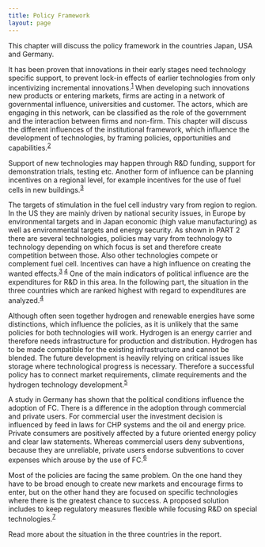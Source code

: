 ```yaml
---
title: Policy Framework
layout: page
---
```

This chapter will discuss the policy framework in the countries Japan, USA and Germany.

It has been proven that innovations in their early stages need technology specific support, to prevent lock-in effects of earlier technologies from only incentivizing incremental innovations.<sup>[1]</sup>  When developing such innovations new products or entering markets, firms are acting in a network of governmental influence, universities and customer. The actors, which are engaging in this network, can be classified as the role of the government and the interaction between firms and non-firm. This chapter will discuss the different influences of the institutional framework, which influence the development of technologies, by framing policies, opportunities and capabilities.<sup>[2] </sup>

Support of new technologies may happen through R&D funding, support for demonstration trials, testing etc. Another form of influence can be planning incentives on a regional level, for example incentives for the use of fuel cells in new buildings.<sup>[3] </sup>

The targets of stimulation in the fuel cell industry vary from region to region. In the US they are mainly driven by national security issues, in Europe by environmental targets and in Japan economic (high value manufacturing) as well as environmental targets and energy security. As shown in PART 2 there are several technologies, policies may vary from technology to technology depending on which focus is set and therefore create competition between those. Also other technologies compete or complement fuel cell. Incentives can have a high influence on creating the wanted effects.<sup>[3] [4]</sup>    One of the main indicators of political influence are the expenditures for R&D in this area. In the following part, the situation in the three countries which are ranked highest with regard to expenditures are analyzed.<sup>[4]</sup> 

Although often seen together hydrogen and renewable energies have some distinctions, which influence the policies, as it is unlikely that the same policies for both technologies will work. Hydrogen is an energy carrier and therefore needs infrastructure for production and distribution. Hydrogen has to be made compatible for the existing infrastructure and cannot be blended. The future development is heavily relying on critical issues like storage where technological progress is necessary. Therefore a successful policy has to connect market requirements, climate requirements and the hydrogen technology development.<sup>[5]</sup>

A study in Germany has shown that the political conditions influence the adoption of FC. There is a difference in the adoption through commercial and private users. For commercial user the investment decision is influenced by feed in laws for CHP systems and the oil and energy price. Private consumers are positively affected by a future oriented energy policy and clear law statements.  Whereas commercial users deny subventions, because they are unreliable, private users endorse subventions to cover expenses which arouse by the use of FC.<sup>[6]</sup>

Most of the policies are facing the same problem. On the one hand they have to be broad enough to create new markets and encourage firms to enter, but on the other hand they are focused on specific technologies where there is the greatest chance to success. A proposed solution includes to keep regulatory measures flexible while focusing R&D on special technologies.<sup>[7]</sup>

Read more about the situation in the three countries in the report.

[1]: http://www.sciencedirect.com/science/article/pii/S0301421509002006
[2]: http://www.sciencedirect.com/science/article/pii/S0048733309001152
[3]: http://www.sciencedirect.com/science/article/pii/S0360319914031383
[4]: ftp://ftp.ecn.nl/pub/www/library/report/2006/e06046.pdf
[5]: http://www.sciencedirect.com/science/article/pii/S0301421509002006
[6]: http://www.sciencedirect.com/science/article/pii/S0301421507004806
[7]: http://www.sciencedirect.com/science/article/pii/S0301421506002813
